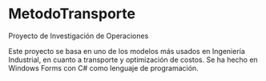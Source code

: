 # MetodoTransporte
Proyecto de Investigación de Operaciones

Este proyecto se basa en uno de los modelos más usados en Ingeniería Industrial, en cuanto a transporte y optimización de costos. Se ha hecho en Windows Forms con C# como lenguaje de programación.
